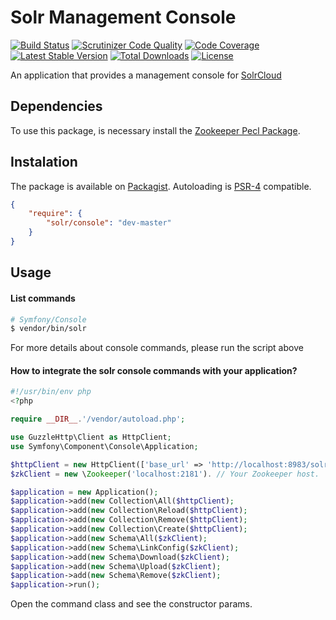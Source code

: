 # Solr Management Console
[![Build Status](https://img.shields.io/travis/fabiorphp/solr-console/master.svg?style=flat-square)](https://travis-ci.org/fabiorphp/solr-console)
[![Scrutinizer Code Quality](https://img.shields.io/scrutinizer/g/fabiorphp/solr-console/master.svg?style=flat-square)](https://scrutinizer-ci.com/g/fabiorphp/solr-console/?branch=master)
[![Code Coverage](https://img.shields.io/scrutinizer/coverage/g/fabiorphp/solr-console/master.svg?style=flat-square)](https://scrutinizer-ci.com/g/fabiorphp/solr-console/?branch=master)
[![Latest Stable Version](https://img.shields.io/packagist/v/solr/console.svg?style=flat-square)](https://packagist.org/packages/solr/console)
[![Total Downloads](https://img.shields.io/packagist/dt/solr/console.svg?style=flat-square)](https://packagist.org/packages/solr/console)
[![License](https://img.shields.io/packagist/l/solr/console.svg?style=flat-square)](https://packagist.org/packages/solr/console)

An application that provides a management console for [SolrCloud](http://lucene.apache.org/solr/)

## Dependencies
To use this package, is necessary install the [Zookeeper Pecl Package](https://github.com/andreiz/php-zookeeper).

## Instalation
The package is available on [Packagist](http://packagist.org/packages/solr/console).
Autoloading is [PSR-4](https://github.com/php-fig/fig-standards/blob/master/accepted/PSR-4-autoloader.md) compatible.
```json
{
    "require": {
        "solr/console": "dev-master"
    }
}
```

## Usage

#### List commands
```sh
# Symfony/Console
$ vendor/bin/solr 
```
For more details about console commands, please run the script above

#### How to integrate the solr console commands with your application?
```php
#!/usr/bin/env php
<?php

require __DIR__.'/vendor/autoload.php';

use GuzzleHttp\Client as HttpClient;
use Symfony\Component\Console\Application;

$httpClient = new HttpClient(['base_url' => 'http://localhost:8983/solr']); // Your Solr host.
$zkClient = new \Zookeeper('localhost:2181'). // Your Zookeeper host.

$application = new Application();
$application->add(new Collection\All($httpClient);
$application->add(new Collection\Reload($httpClient);
$application->add(new Collection\Remove($httpClient);
$application->add(new Collection\Create($httpClient);
$application->add(new Schema\All($zkClient);
$application->add(new Schema\LinkConfig($zkClient);
$application->add(new Schema\Download($zkClient);
$application->add(new Schema\Upload($zkClient);
$application->add(new Schema\Remove($zkClient);
$application->run();
```
Open the command class and see the constructor params.
